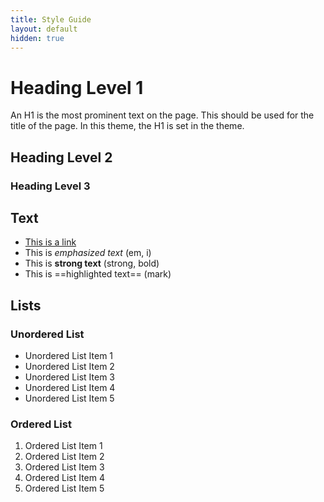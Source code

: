 ```yaml
---
title: Style Guide
layout: default
hidden: true
---
```


# Heading Level 1

An H1 is the most prominent text on the page. This should be used for the title of the page. In this theme, the H1 is set in the theme.

## Heading Level 2

### Heading Level 3

## Text
- [This is a link]()
- This is *emphasized text* (em, i)
- This is **strong text** (strong, bold)
- This is ==highlighted text== (mark)

## Lists

### Unordered List

- Unordered List Item 1
- Unordered List Item 2
- Unordered List Item 3
- Unordered List Item 4
- Unordered List Item 5

### Ordered List

1. Ordered List Item 1
2. Ordered List Item 2
3. Ordered List Item 3
4. Ordered List Item 4
5. Ordered List Item 5
